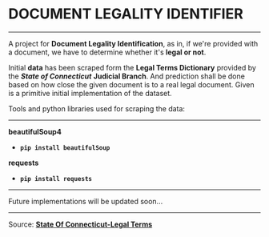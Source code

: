 # DOCUMENT LEGALITY IDENTIFIER
___

A project for **Document Legality Identification**, as in, if we're provided with a document, we have to determine whether it's **legal or not**.

Initial **data** has been scraped form the **Legal Terms Dictionary** provided by the ***State of Connecticut*** **Judicial Branch**. And prediction shall be done based on how close the given document is to a real legal document. Given is a primitive initial implementation of the dataset.


Tools and python libraries used for scraping the data:
___

**beautifulSoup4** 
* **```pip install beautifulSoup```**

**requests**
* **```pip install requests```**
___


Future implementations will be updated soon...
___

Source: **[State Of Connecticut-Legal Terms](https://www.jud.ct.gov/legalterms.htm)**

